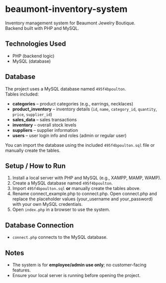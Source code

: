 # beaumont-inventory-system

Inventory management system for Beaumont Jewelry Boutique.  
Backend built with PHP and MySQL.

## Technologies Used
- PHP (backend logic)
- MySQL (database)

## Database

The project uses a MySQL database named `495f4bpoulton`.  
Tables included:

- **categories** – product categories (e.g., earrings, necklaces)  
- **product_inventory** – inventory details (`id`, `name`, `category_id`, `quantity`, `price`, `supplier_id`)  
- **sales_data** – sales transactions  
- **inventory** – overall stock levels  
- **suppliers** – supplier information  
- **users** – user login info and roles (admin or regular user)  

You can import the database using the included `495f4bpoulton.sql` file or manually create the tables.

## Setup / How to Run

1. Install a local server with PHP and MySQL (e.g., XAMPP, MAMP, WAMP).  
2. Create a MySQL database named `495f4bpoulton`.  
3. Import `495f4bpoulton.sql` **or** manually create the tables above.  
4. Rename connect_example.php to connect.php. Open connect.php and replace the placeholder values (your_username and your_password) with your own MySQL credentials. 
5. Open `index.php` in a browser to use the system.

## Database Connection

- `connect.php` connects to the MySQL database.  

## Notes

- The system is for **employee/admin use only**; no customer-facing features.  
- Ensure your local server is running before opening the project.

